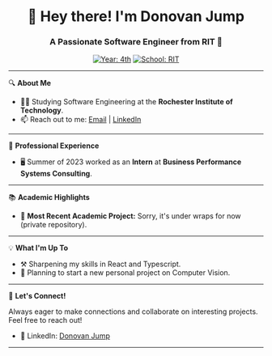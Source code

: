 <h1 align="center">👋 Hey there! I'm Donovan Jump</h1>
<h3 align="center">A Passionate Software Engineer from RIT 🚀</h3>

<p align="center">
    <a href="https://www.rit.edu/study/curriculum/dfa1b709-dde6-4686-850d-908a45d99ba0"><img src="https://img.shields.io/badge/Year-4th-blue?style=flat-square" alt="Year: 4th"></a>
    <a href="https://www.rit.edu/study/software-engineering-bs"><img src="https://img.shields.io/badge/School-RIT-orange?style=flat-square" alt="School: RIT"></a>
</p>

---

🔍 **About Me**

- 👨‍💻 Studying Software Engineering at the **Rochester Institute of Technology**.
- 📫 Reach out to me: [Email](donovan.s.jump@gmail.com) | [LinkedIn](https://www.linkedin.com/in/donovanjump/)

---

💼 **Professional Experience**

- 🖥️ Summer of 2023 worked as an **Intern** at **Business Performance Systems Consulting**.

---

📚 **Academic Highlights**

- 📖 **Most Recent Academic Project:** Sorry, it's under wraps for now (private repository).
---

💡 **What I'm Up To**

- ⚒️ Sharpening my skills in React and Typescript.
- 📝 Planning to start a new personal project on Computer Vision.

---

🤝 **Let's Connect!**

Always eager to make connections and collaborate on interesting projects. Feel free to reach out!

- 💼 LinkedIn: [Donovan Jump]([your-linkedin-link](https://www.linkedin.com/in/donovanjump/))

---

<!--
**Donthebear/Donthebear** is a ✨ _special_ ✨ repository because its `README.md` (this file) appears on your GitHub profile.

Here are some ideas to get you started:

- 🔭 I’m currently working on ...
- 🌱 I’m currently learning ...
- 👯 I’m looking to collaborate on ...
- 🤔 I’m looking for help with ...
- 💬 Ask me about ...
- 📫 How to reach me: ...
- 😄 Pronouns: ...
- ⚡ Fun fact: ...
-->


